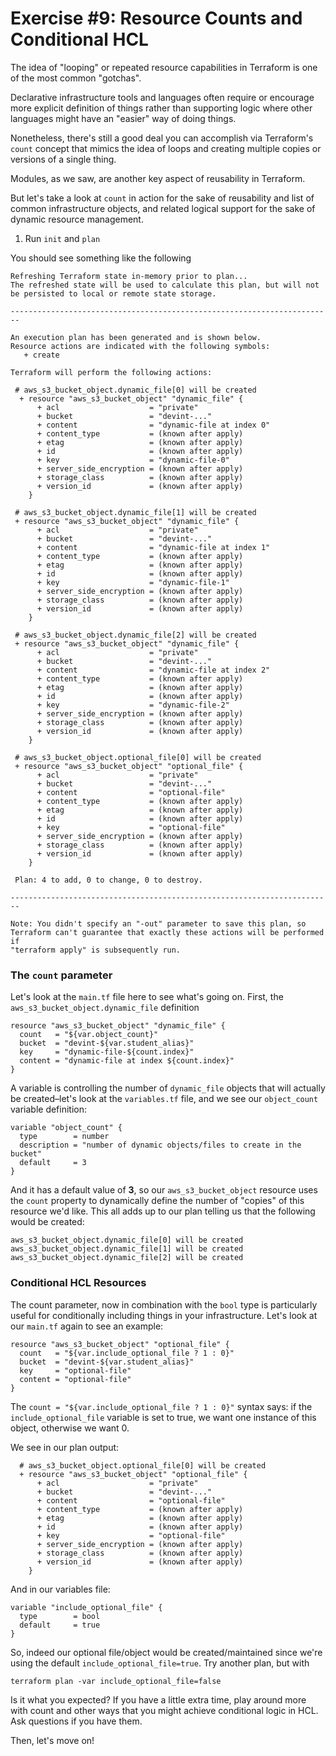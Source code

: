 # Exercise #9: Resource Counts and Conditional HCL

The idea of "looping" or repeated resource capabilities in Terraform is one of the most common "gotchas".

Declarative infrastructure tools and languages often require or encourage more explicit definition of things
rather than supporting logic where other languages might have an "easier" way of doing things.

Nonetheless,
there's still a good deal you can accomplish via Terraform's `count` concept that mimics the idea of loops
and creating multiple copies or versions of a single thing.

Modules, as we saw, are another key aspect of reusability in Terraform.

But let's take a look at `count` in action for the sake of reusability and list of common infrastructure
objects, and related logical support for the sake of dynamic resource management.

1. Run `init` and `plan`

 You should see something like the following

 ```
 Refreshing Terraform state in-memory prior to plan...
 The refreshed state will be used to calculate this plan, but will not be persisted to local or remote state storage.

 ------------------------------------------------------------------------

 An execution plan has been generated and is shown below.
 Resource actions are indicated with the following symbols:
    + create

 Terraform will perform the following actions:

  # aws_s3_bucket_object.dynamic_file[0] will be created
   + resource "aws_s3_bucket_object" "dynamic_file" {
       + acl                    = "private"
       + bucket                 = "devint-..."
       + content                = "dynamic-file at index 0"
       + content_type           = (known after apply)
       + etag                   = (known after apply)
       + id                     = (known after apply)
       + key                    = "dynamic-file-0"
       + server_side_encryption = (known after apply)
       + storage_class          = (known after apply)
       + version_id             = (known after apply)
     }

  # aws_s3_bucket_object.dynamic_file[1] will be created
  + resource "aws_s3_bucket_object" "dynamic_file" {
       + acl                    = "private"
       + bucket                 = "devint-..."
       + content                = "dynamic-file at index 1"
       + content_type           = (known after apply)
       + etag                   = (known after apply)
       + id                     = (known after apply)
       + key                    = "dynamic-file-1"
       + server_side_encryption = (known after apply)
       + storage_class          = (known after apply)
       + version_id             = (known after apply)
     }

  # aws_s3_bucket_object.dynamic_file[2] will be created
  + resource "aws_s3_bucket_object" "dynamic_file" {
       + acl                    = "private"
       + bucket                 = "devint-..."
       + content                = "dynamic-file at index 2"
       + content_type           = (known after apply)
       + etag                   = (known after apply)
       + id                     = (known after apply)
       + key                    = "dynamic-file-2"
       + server_side_encryption = (known after apply)
       + storage_class          = (known after apply)
       + version_id             = (known after apply)
     }

  # aws_s3_bucket_object.optional_file[0] will be created
  + resource "aws_s3_bucket_object" "optional_file" {
       + acl                    = "private"
       + bucket                 = "devint-..."
       + content                = "optional-file"
       + content_type           = (known after apply)
       + etag                   = (known after apply)
       + id                     = (known after apply)
       + key                    = "optional-file"
       + server_side_encryption = (known after apply)
       + storage_class          = (known after apply)
       + version_id             = (known after apply)
     }

  Plan: 4 to add, 0 to change, 0 to destroy.

 ------------------------------------------------------------------------

 Note: You didn't specify an "-out" parameter to save this plan, so Terraform can't guarantee that exactly these actions will be performed if
 "terraform apply" is subsequently run.
```

### The `count` parameter

Let's look at the `main.tf` file here to see what's going on. First, the `aws_s3_bucket_object.dynamic_file` definition

```hcl
resource "aws_s3_bucket_object" "dynamic_file" {
  count   = "${var.object_count}"
  bucket  = "devint-${var.student_alias}"
  key     = "dynamic-file-${count.index}"
  content = "dynamic-file at index ${count.index}"
}
```

A variable is controlling the number of `dynamic_file` objects that will actually be created–let's look at the
`variables.tf` file, and we see our `object_count` variable definition:

```hcl
variable "object_count" {
  type        = number
  description = "number of dynamic objects/files to create in the bucket"
  default     = 3
}
```

And it has a default value of **3**, so our `aws_s3_bucket_object` resource uses the `count` property to dynamically define the number
of "copies" of this resource we'd like. This all adds up to our plan telling us that the following would be created:

```
aws_s3_bucket_object.dynamic_file[0] will be created
aws_s3_bucket_object.dynamic_file[1] will be created
aws_s3_bucket_object.dynamic_file[2] will be created
```

### Conditional HCL Resources

The count parameter, now in combination with the `bool` type is particularly useful for conditionally including
things in your infrastructure. Let's look at our `main.tf` again to see an example:

```hcl
resource "aws_s3_bucket_object" "optional_file" {
  count   = "${var.include_optional_file ? 1 : 0}"
  bucket  = "devint-${var.student_alias}"
  key     = "optional-file"
  content = "optional-file"
}
```

The `count = "${var.include_optional_file ? 1 : 0}"` syntax says: if the `include_optional_file` variable is set to true, we
want one instance of this object, otherwise we want 0.

We see in our plan output:

```
  # aws_s3_bucket_object.optional_file[0] will be created
  + resource "aws_s3_bucket_object" "optional_file" {
      + acl                    = "private"
      + bucket                 = "devint-..."
      + content                = "optional-file"
      + content_type           = (known after apply)
      + etag                   = (known after apply)
      + id                     = (known after apply)
      + key                    = "optional-file"
      + server_side_encryption = (known after apply)
      + storage_class          = (known after apply)
      + version_id             = (known after apply)
    }
```

And in our variables file:

```hcl
variable "include_optional_file" {
  type        = bool
  default     = true
}
```

So, indeed our optional file/object would be created/maintained since we're using the default `include_optional_file=true`. Try
another plan, but with

```
terraform plan -var include_optional_file=false
```

Is it what you expected? If you have a little extra time, play around more with count and other ways that you might achieve
conditional logic in HCL. Ask questions if you have them.

Then, let's move on!
